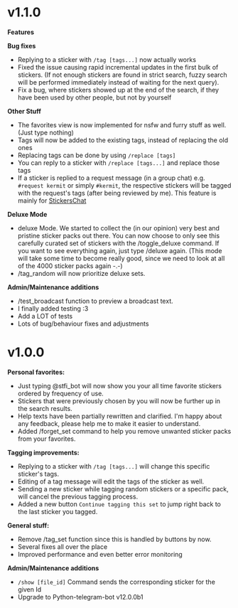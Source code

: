 # v1.1.0


**Features**

__Bug fixes__
- Replying to a sticker with `/tag [tags...]` now actually works
- Fixed the issue causing rapid incremental updates in the first bulk of stickers. (If not enough stickers are found in strict search, fuzzy search will be performed immediately instead of waiting for the next query).
- Fix a bug, where stickers showed up at the end of the search, if they have been used by other people, but not by yourself

__Other Stuff__
- The favorites view is now implemented for nsfw and furry stuff as well. (Just type nothing)
- Tags will now be added to the existing tags, instead of replacing the old ones
- Replacing tags can be done by using `/replace [tags]`
- You can reply to a sticker with `/replace [tags...]` and replace those tags
- If a sticker is replied to a request message (in a group chat) e.g. `#request kermit` or simply `#kermit`, the respective stickers will be tagged with the request's tags (after being reviewed by me). This feature is mainly for [StickersChat](t.me/stickersChat)

__Deluxe Mode__
- deluxe Mode. We started to collect the (in our opinion) very best and pristine sticker packs out there.
    You can now choose to only see this carefully curated set of stickers with the /toggle_deluxe command.
    If you want to see everything again, just type /deluxe again.
    (This mode will take some time to become really good, since we need to look at all of the 4000 sticker packs again -.-)
- /tag_random will now prioritize deluxe sets.

**Admin/Maintenance additions**
- /test\_broadcast function to preview a broadcast text.
- I finally added testing :3 
- Add a LOT of tests
- Lots of bug/behaviour fixes and adjustments


# v1.0.0

**Personal favorites:**
- Just typing @stfi\_bot will now show you your all time favorite stickers ordered by frequency of use.
- Stickers that were previously chosen by you will now be further up in the search results.
- Help texts have been partially rewritten and clarified. I'm happy about any feedback, please help me to make it easier to understand.
- Added /forget\_set command to help you remove unwanted sticker packs from your favorites.

**Tagging improvements:**
- Replying to a sticker with `/tag [tags...]` will change this specific sticker's tags.
- Editing of a tag message will edit the tags of the sticker as well.
- Sending a new sticker while tagging random stickers or a specific pack, will cancel the previous tagging process.
- Added a new button `Continue tagging this set` to jump right back to the last sticker you tagged.

**General stuff:**
- Remove /tag\_set function since this is handled by buttons by now.
- Several fixes all over the place
- Improved performance and even better error monitoring

**Admin/Maintenance additions**
- `/show [file_id]` Command sends the corresponding sticker for the given Id
- Upgrade to Python-telegram-bot v12.0.0b1
